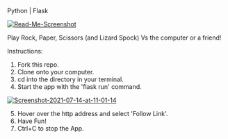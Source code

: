 Python | Flask

<a href="https://ibb.co/nM5G5KF"><img src="https://i.ibb.co/TMFfFNs/Read-Me-Screenshot.png" alt="Read-Me-Screenshot" border="0"></a>

Play Rock, Paper, Scissors (and Lizard Spock) Vs the computer or a friend!

Instructions:

  1. Fork this repo.
  2. Clone onto your computer.
  3. cd into the directory in your terminal.
  4. Start the app with the 'flask run' command.
  
  
  
  <a href="https://ibb.co/w48RNs2"><img src="https://i.ibb.co/4pC7Zd0/Screenshot-2021-07-14-at-11-01-14.png" alt="Screenshot-2021-07-14-at-11-01-14" border="0"></a>
  
  5. Hover over the http address and select 'Follow Link'.
  6. Have Fun!
  7. Ctrl+C to stop the App.

